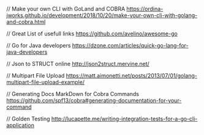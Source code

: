 

// Make your own CLI with GoLand and COBRA
https://ordina-jworks.github.io/development/2018/10/20/make-your-own-cli-with-golang-and-cobra.html

// Great List of usefull links
https://github.com/avelino/awesome-go

// Go for Java developers
https://dzone.com/articles/quick-go-lang-for-java-developers

// Json to STRUCT online
http://json2struct.mervine.net/

// Multipart File Upload
https://matt.aimonetti.net/posts/2013/07/01/golang-multipart-file-upload-example/

// Generating Docs MarkDown for Cobra Commands
https://github.com/spf13/cobra#generating-documentation-for-your-command

// Golden Testing
http://lucapette.me/writing-integration-tests-for-a-go-cli-application


